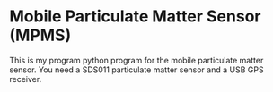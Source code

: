 # Mobile Particulate Matter Sensor (MPMS)
This is my program python program for the mobile particulate matter sensor. 
You need a SDS011 particulate matter sensor and a USB GPS receiver.
